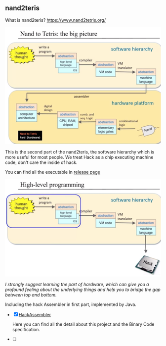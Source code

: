 ## nand2teris

What is nand2teris?
https://www.nand2tetris.org/

![](img/big-picture.png)

This is the second part of the nand2teris, the software hierarchy which is more useful for most people.
We treat Hack as a chip executing machine code, don't care the inside of hack.

You can find all the executable in [release page](https://github.com/Lunaticf/nand2teris/releases)

![](img/software.png)


*I strongly suggest learning the part of hardware, which can give you a profound feeling about the underlying things 
and help you to bridge the gap between top and bottom.*

Including the hack Assembler in first part, implemented by Java.


- [x] [HackAssembler](https://www.nand2tetris.org/project06)

    Here you can find all the detail about this project and the Binary Code specification.
- [ ] 
